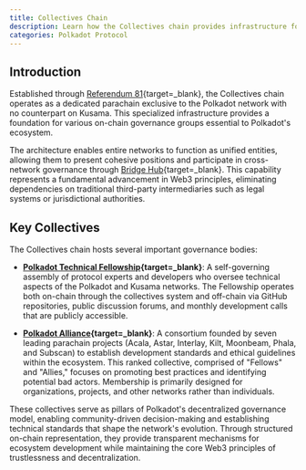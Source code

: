 ```yaml
---
title: Collectives Chain
description: Learn how the Collectives chain provides infrastructure for governance organizations, enabling decentralized network stewardship and decision-making.
categories: Polkadot Protocol
---
```


## Introduction

Established through [Referendum 81](https://polkadot-old.polkassembly.io/referendum/81){target=\_blank}, the Collectives chain operates as a dedicated parachain exclusive to the Polkadot network with no counterpart on Kusama. This specialized infrastructure provides a foundation for various on-chain governance groups essential to Polkadot's ecosystem.

The architecture enables entire networks to function as unified entities, allowing them to present cohesive positions and participate in cross-network governance through [Bridge Hub](/polkadot-protocol/architecture/system-chains/bridge-hub){target=\_blank}. This capability represents a fundamental advancement in Web3 principles, eliminating dependencies on traditional third-party intermediaries such as legal systems or jurisdictional authorities.

## Key Collectives

The Collectives chain hosts several important governance bodies:

- **[Polkadot Technical Fellowship](https://wiki.polkadot.network/learn/learn-polkadot-technical-fellowship/){target=\_blank}**: A self-governing assembly of protocol experts and developers who oversee technical aspects of the Polkadot and Kusama networks. The Fellowship operates both on-chain through the collectives system and off-chain via GitHub repositories, public discussion forums, and monthly development calls that are publicly accessible.

- **[Polkadot Alliance](https://wiki.polkadot.network/general/glossary/#polkadot-alliance){target=\_blank}**: A consortium founded by seven leading parachain projects (Acala, Astar, Interlay, Kilt, Moonbeam, Phala, and Subscan) to establish development standards and ethical guidelines within the ecosystem. This ranked collective, comprised of "Fellows" and "Allies," focuses on promoting best practices and identifying potential bad actors. Membership is primarily designed for organizations, projects, and other networks rather than individuals.

These collectives serve as pillars of Polkadot's decentralized governance model, enabling community-driven decision-making and establishing technical standards that shape the network's evolution. Through structured on-chain representation, they provide transparent mechanisms for ecosystem development while maintaining the core Web3 principles of trustlessness and decentralization.